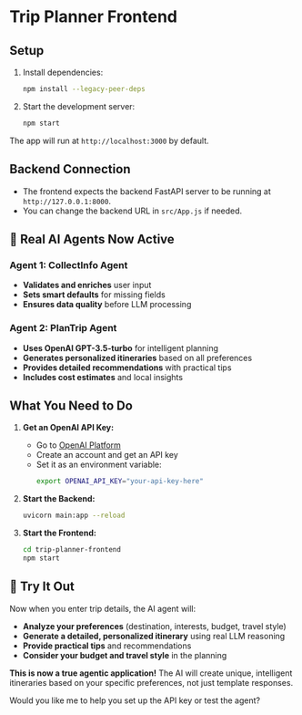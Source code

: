 # Trip Planner Frontend

## Setup

1. Install dependencies:
   ```bash
   npm install --legacy-peer-deps
   ```
2. Start the development server:
   ```bash
   npm start
   ```

The app will run at `http://localhost:3000` by default.

## Backend Connection
- The frontend expects the backend FastAPI server to be running at `http://127.0.0.1:8000`.
- You can change the backend URL in `src/App.js` if needed. 

## 🤖 **Real AI Agents Now Active**

### **Agent 1: CollectInfo Agent**
- **Validates and enriches** user input
- **Sets smart defaults** for missing fields
- **Ensures data quality** before LLM processing

### **Agent 2: PlanTrip Agent** 
- **Uses OpenAI GPT-3.5-turbo** for intelligent planning
- **Generates personalized itineraries** based on all preferences
- **Provides detailed recommendations** with practical tips
- **Includes cost estimates** and local insights

##  **What You Need to Do**

1. **Get an OpenAI API Key:**
   - Go to [OpenAI Platform](https://platform.openai.com/)
   - Create an account and get an API key
   - Set it as an environment variable:
     ```bash
     export OPENAI_API_KEY="your-api-key-here"
     ```

2. **Start the Backend:**
   ```bash
   uvicorn main:app --reload
   ```

3. **Start the Frontend:**
   ```bash
   cd trip-planner-frontend
   npm start
   ```

## 🎯 **Try It Out**

Now when you enter trip details, the AI agent will:
- **Analyze your preferences** (destination, interests, budget, travel style)
- **Generate a detailed, personalized itinerary** using real LLM reasoning
- **Provide practical tips** and recommendations
- **Consider your budget and travel style** in the planning

**This is now a true agentic application!** The AI will create unique, intelligent itineraries based on your specific preferences, not just template responses.

Would you like me to help you set up the API key or test the agent? 